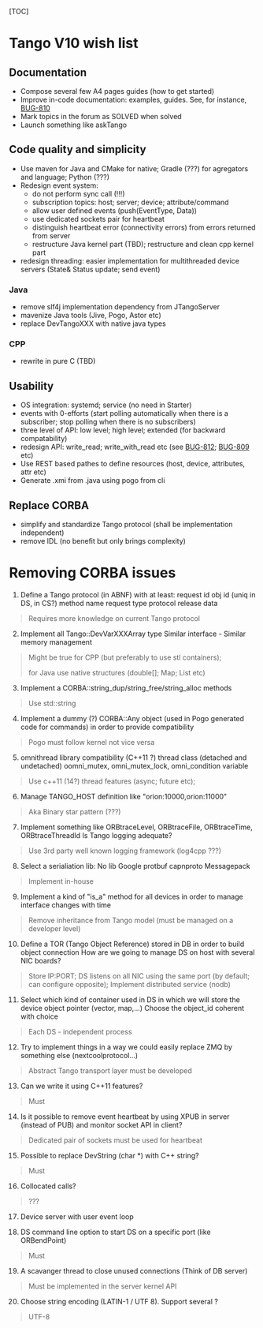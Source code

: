 [TOC]

# Tango V10 wish list

## Documentation

* Compose several few A4 pages guides (how to get started)
* Improve in-code documentation: examples, guides. See, for instance, [BUG-810](https://sourceforge.net/p/tango-cs/bugs/810/)
* Mark topics in the forum as SOLVED when solved
* Launch something like askTango

## Code quality and simplicity

* Use maven for Java and CMake for native; Gradle (???) for agregators and language; Python (???)
* Redesign event system:
    * do not perform sync call (!!!) 
    * subscription topics: host; server; device; attribute/command
    * allow user defined events (push(EventType, Data))
    * use dedicated sockets pair for heartbeat
    * distinguish heartbeat error (connectivity errors) from errors returned from server
    * restructure Java kernel part (TBD); restructure and clean cpp kernel part
* redesign threading: easier implementation for multithreaded device servers (State& Status update; send event)  

### Java
* remove slf4j implementation dependency from JTangoServer
* mavenize Java tools (Jive, Pogo, Astor etc)
* replace DevTangoXXX with native java types

### CPP
* rewrite in pure C (TBD)

## Usability
* OS integration: systemd; service (no need in Starter)
* events with 0-efforts (start polling automatically when there is a subscriber; stop polling when there is no subscribers)
* three level of API: low level; high level; extended (for backward compatability)
* redesign API: write_read; write_with_read etc (see [BUG-812](https://sourceforge.net/p/tango-cs/bugs/812/); [BUG-809](https://sourceforge.net/p/tango-cs/bugs/809/) etc)
* Use REST based pathes to define resources (host, device, attributes, attr etc)
* Generate .xmi from .java using pogo from cli

## Replace CORBA
* simplify and standardize Tango protocol (shall be implementation independent)
* remove IDL (no benefit but only brings complexity)

# Removing CORBA issues

1. Define a Tango protocol (in ABNF) with at least: request id obj id (uniq in DS, in CS?) method name request type protocol release data
> Requires more knowledge on current Tango protocol
2. Implement all Tango::DevVarXXXArray type Similar interface - Similar memory management
> Might be true for CPP (but preferably to use stl containers); 
>
> for Java use native structures (double[]; Map; List etc)
3. Implement a CORBA::string_dup/string_free/string_alloc methods
> Use std::string
4. Implement a dummy (?) CORBA::Any object (used in Pogo generated code for commands) in order to provide compatibility
> Pogo must follow kernel not vice versa
5. omnithread library compatibility (C++11 ?) thread class (detached and undetached) oomni_mutex, omni_mutex_lock, omni_condition variable
> Use c++11 (14?) thread features (async; future etc); 
6. Manage TANGO_HOST definition like "orion:10000,orion:11000"
> Aka Binary star pattern (???)
7. Implement something like ORBtraceLevel, ORBtraceFile, ORBtraceTime, ORBtraceThreadId Is Tango logging adequate?
> Use 3rd party well known logging framework (log4cpp ???)
8. Select a serialiation lib: No lib Google protbuf capnproto Messagepack
> Implement in-house
9. Implement a kind of "is_a" method for all devices in order to manage interface changes with time
> Remove inheritance from Tango model (must be managed on a developer level)
10. Define a TOR (Tango Object Reference) stored in DB in order to build object connection How are we going to manage DS on host with several NIC boards?
> Store IP:PORT; DS listens on all NIC using the same port (by default; can configure opposite);
> Implement distributed service (nodb)
11. Select which kind of container used in DS in which we will store the device object pointer (vector, map,...) Choose the object_id coherent with choice
> Each DS - independent process
12. Try to implement things in a way we could easily replace ZMQ by something else (nextcoolprotocol...)
> Abstract Tango transport layer must be developed
13. Can we write it using C++11 features?
> Must
14. Is it possible to remove event heartbeat by using XPUB in server (instead of PUB) and monitor socket API in client?
> Dedicated pair of sockets must be used for heartbeat
15. Possible to replace DevString (char *) with C++ string?
> Must
16. Collocated calls?
> ???
17. Device server with user event loop
> 
18. DS command line option to start DS on a specific port (like ORBendPoint)
> Must
19. A scavanger thread to close unused connections (Think of DB server)
> Must be implemented in the server kernel API
20. Choose string encoding (LATIN-1 / UTF 8). Support several ?
> UTF-8